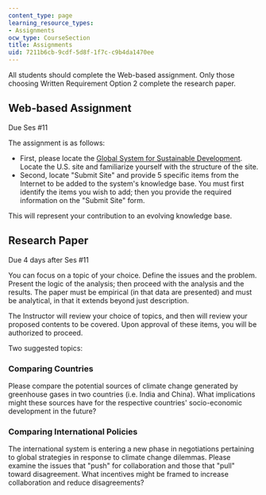 ```yaml
---
content_type: page
learning_resource_types:
- Assignments
ocw_type: CourseSection
title: Assignments
uid: 7211b6cb-9cdf-5d8f-1f7c-c9b4da1470ee
---
```


All students should complete the Web-based assignment. Only those choosing Written Requirement Option 2 complete the research paper.

Web-based Assignment
--------------------

Due Ses #11

The assignment is as follows:

*   First, please locate the [Global System for Sustainable Development](http://gssd.mit.edu/). Locate the U.S. site and familiarize yourself with the structure of the site.
*   Second, locate "Submit Site" and provide 5 specific items from the Internet to be added to the system's knowledge base. You must first identify the items you wish to add; then you provide the required information on the "Submit Site" form.

This will represent your contribution to an evolving knowledge base.

Research Paper
--------------

Due 4 days after Ses #11

You can focus on a topic of your choice. Define the issues and the problem. Present the logic of the analysis; then proceed with the analysis and the results. The paper must be empirical (in that data are presented) and must be analytical, in that it extends beyond just description.

The Instructor will review your choice of topics, and then will review your proposed contents to be covered. Upon approval of these items, you will be authorized to proceed.

Two suggested topics:

### Comparing Countries

Please compare the potential sources of climate change generated by greenhouse gases in two countries (i.e. India and China). What implications might these sources have for the respective countries' socio-economic development in the future?

### Comparing International Policies

The international system is entering a new phase in negotiations pertaining to global strategies in response to climate change dilemmas. Please examine the issues that "push" for collaboration and those that "pull" toward disagreement. What incentives might be framed to increase collaboration and reduce disagreements?